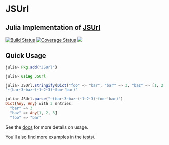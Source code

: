 # JSUrl

## Julia Implementation of [JSUrl](https://github.com/Sage/jsurl)

[![Build Status](https://github.com/bluesmoon/JSUrl.jl/actions/workflows/CI.yml/badge.svg?branch=main)](https://github.com/bluesmoon/JSUrl.jl/actions/workflows/CI.yml?query=branch%3Amain)
[![Coverage Status](https://coveralls.io/repos/github/bluesmoon/JSUrl.jl/badge.svg?branch=main)](https://coveralls.io/github/bluesmoon/JSUrl.jl?branch=main)
[![](https://img.shields.io/badge/docs-dev-blue.svg)](https://bluesmoon.github.io/JSUrl.jl/)

## Quick Usage
```julia
julia> Pkg.add("JSUrl")

julia> using JSUrl

julia> JSUrl.stringify(Dict("foo" => "bar", "bar" => 3, "baz" => [1, 2, 3]))
"~(bar~3~baz~(~1~2~3)~foo~'bar)"

julia> JSUrl.parse("~(bar~3~baz~(~1~2~3)~foo~'bar)")
Dict{Any, Any} with 3 entries:
  "bar" => 3
  "baz" => Any[1, 2, 3]
  "foo" => "bar"
```

See the [docs](https://bluesmoon.github.io/JSUrl.jl/) for more details on usage.

You'll also find more examples in the [tests/](tests/).
